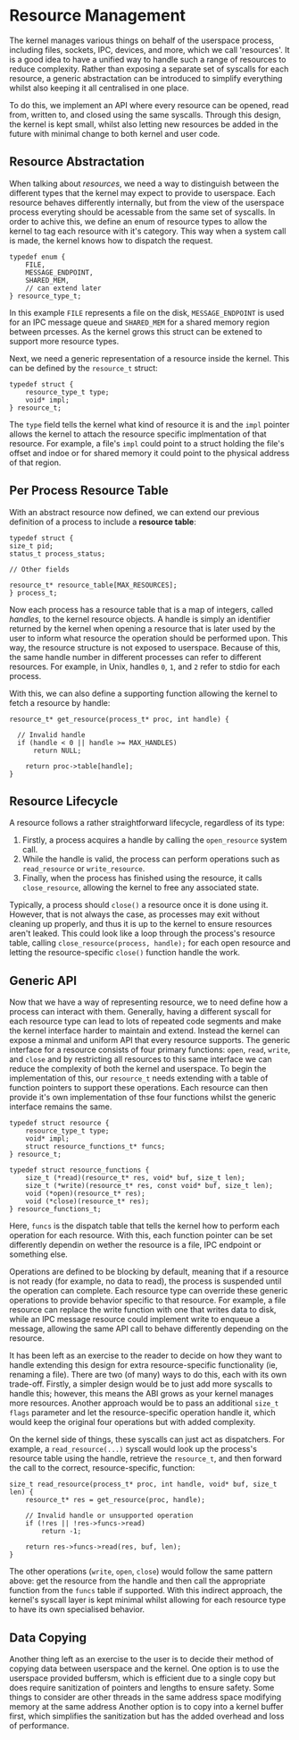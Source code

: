 # Resource Management
The kernel manages various things on behalf of the userspace process, including files, sockets, IPC, devices, and more, which we call 'resources'. It is a good idea to have a unified way to handle such a range of resources to reduce complexity. Rather than exposing a separate set of syscalls for each resource, a generic abstractation can be introduced to simplify everything whilst also keeping it all centralised in one place. 

To do this, we implement an API where every resource can be opened, read from, written to, and closed using the same syscalls. Through this design, the kernel is kept small, whilst also letting new resources be added in the future with minimal change to both kernel and user code.

## Resource Abstractation
When talking about _resources_, we need a way to distinguish between the different types that the kernel may expect to provide to userspace. Each resource behaves differently internally, but from the view of the userspace process everyting should be acessable from the same set of syscalls. In order to achive this, we define an enum of resource types to allow the kernel to tag each resource with it's category. This way when a system call is made, the kernel knows how to dispatch the request.
```
typedef enum {
    FILE,
    MESSAGE_ENDPOINT,
    SHARED_MEM,
    // can extend later
} resource_type_t;
```
In this example `FILE` represents a file on the disk, `MESSAGE_ENDPOINT` is used for an IPC message queue and `SHARED_MEM` for a shared memory region between prcesses. As the kernel grows this struct can be extened to support more resource types. 

Next, we need a generic representation of a resource inside the kernel. This can be defined by the `resource_t` struct:
```
typedef struct {
    resource_type_t type;
    void* impl;
} resource_t;
```
The `type` field tells the kernel what kind of resource it is and the `impl` pointer allows the kernel to attach the resource specific implmentation of that resource. For example, a file's `impl` could point to a struct holding the file's offset and indoe or for shared memory it could point to the physical address of that region. 

## Per Process Resource Table
With an abstract resource now defined, we can extend our previous definition of a process to include a **resource table**:
```
typedef struct {
size_t pid;
status_t process_status;

// Other fields

resource_t* resource_table[MAX_RESOURCES];
} process_t;
```
Now each process has a resource table that is a map of integers, called _handles_, to the kernel resource objects. A handle is simply an identifier returned by the kernel when opening a resource that is later used by the user to inform what resource the operation should be performed upon. This way, the resource structure is not exposed to userspace. Because of this, the same handle number in different processes can refer to different resources. For example, in Unix, handles `0`, `1`, and `2` refer to stdio for each process. 

With this, we can also define a supporting function allowing the kernel to fetch a resource by handle:
```
resource_t* get_resource(process_t* proc, int handle) {

  // Invalid handle
  if (handle < 0 || handle >= MAX_HANDLES)
      return NULL;
  
    return proc->table[handle];
}
```


## Resource Lifecycle
A resource follows a rather straightforward lifecycle, regardless of its type: 
1. Firstly, a process acquires a handle by calling the `open_resource` system call.
2. While the handle is valid, the process can perform operations such as `read_resource` or `write_resource`.
3. Finally, when the process has finished using the resource, it calls `close_resource`, allowing the kernel to free any associated state.

Typically, a process should `close()` a resource once it is done using it. However, that is not always the case, as processes may exit without cleaning up properly, and thus it is up to the kernel to ensure resources aren't leaked. This could look like a loop through the process's resource table, calling `close_resource(process, handle);` for each open resource and letting the resource-specific `close()` function handle the work.  


## Generic API
Now that we have a way of representing resource, we to need define how a process can interact with them. Generally, having a different syscall for each resource type can lead to lots of repeated code segments and make the kernel interface harder to maintain and extend. Instead the kernel can expose a minmal and uniform API that every resource supports. The generic interface for a resource consists of four primary functions: `open`, `read`, `write`, and `close` and by restricting all resources to this same interface we can reduce the complexity of both the kernel and userspace. To begin the implementation of this, our `resource_t` needs extending with a table of function pointers to support these operations. Each resource can then provide it's own implementation of thse four functions whilst the generic interface remains the same.
```
typedef struct resource {
    resource_type_t type;
    void* impl;
    struct resource_functions_t* funcs;
} resource_t;

typedef struct resource_functions {
    size_t (*read)(resource_t* res, void* buf, size_t len);
    size_t (*write)(resource_t* res, const void* buf, size_t len);
    void (*open)(resource_t* res);
    void (*close)(resource_t* res);
} resource_functions_t;
```
Here, `funcs` is the dispatch table that tells the kernel how to perform each operation for each resource. With this, each function pointer can be set differently dependin on wether the resource is a file, IPC endpoint or something else.

Operations are defined to be blocking by default, meaning that if a resource is not ready (for example, no data to read), the process is suspended until the operation can complete. Each resource type can override these generic operations to provide behavior specific to that resource. For example, a file resource can replace the write function with one that writes data to disk, while an IPC message resource could implement write to enqueue a message, allowing the same API call to behave differently depending on the resource.

It has been left as an exercise to the reader to decide on how they want to handle extending this design for extra resource-specific functionality (ie, renaming a file). There are two (of many) ways to do this, each with its own trade-off. Firstly, a simpler design would be to just add more syscalls to handle this; however, this means the ABI grows as your kernel manages more resources. Another approach would be to pass an additional `size_t flags` parameter and let the resource-specific operation handle it, which would keep the original four operations but with added complexity. 

On the kernel side of things, these syscalls can just act as dispatchers. For example, a `read_resource(...)` syscall would look up the process's resource table using the handle, retrieve the `resource_t`, and then forward the call to the correct, resource-specific, function:
```
size_t read_resource(process_t* proc, int handle, void* buf, size_t len) {
    resource_t* res = get_resource(proc, handle);

    // Invalid handle or unsupported operation
    if (!res || !res->funcs->read)
        return -1;

    return res->funcs->read(res, buf, len);
}
```
The other operations (`write`, `open`, `close`) would follow the same pattern above: get the resource from the handle and then call the appropriate function from the `funcs` table if supported. With this indirect approach, the kernel's syscall layer is kept minimal whilst allowing for each resource type to have its own specialised behavior.

## Data Copying
Another thing left as an exercise to the user is to decide their method of copying data between userspace and the kernel.
One option is to use the userspace provided buffersm, which is efficient due to a single copy but does require sanitization of pointers and lengths to ensure safety. Some things to consider are other threads in the same address space modifying memory at the same address  Another option is to copy into a kernel buffer first, which simplifies the sanitization but has the added overhead and loss of performance. 
